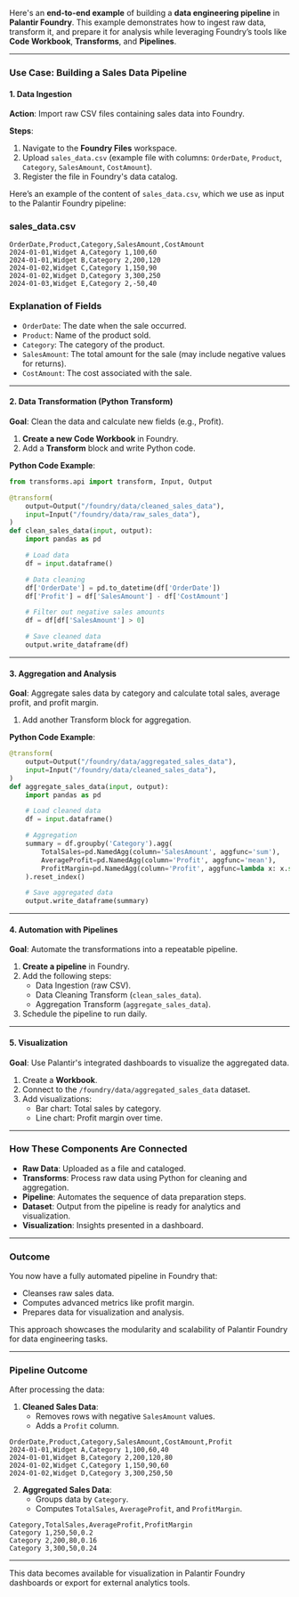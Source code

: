 Here's an **end-to-end example** of building a **data engineering pipeline** in **Palantir Foundry**. This example demonstrates how to ingest raw data, transform it, and prepare it for analysis while leveraging Foundry’s tools like **Code Workbook**, **Transforms**, and **Pipelines**.

---

### **Use Case: Building a Sales Data Pipeline**

#### **1. Data Ingestion**

**Action**: Import raw CSV files containing sales data into Foundry.

**Steps**:
1. Navigate to the **Foundry Files** workspace.
2. Upload `sales_data.csv` (example file with columns: `OrderDate`, `Product`, `Category`, `SalesAmount`, `CostAmount`).
3. Register the file in Foundry's data catalog.

Here’s an example of the content of `sales_data.csv`, which we use as input to the Palantir Foundry pipeline:

### **sales_data.csv**
```csv
OrderDate,Product,Category,SalesAmount,CostAmount
2024-01-01,Widget A,Category 1,100,60
2024-01-01,Widget B,Category 2,200,120
2024-01-02,Widget C,Category 1,150,90
2024-01-02,Widget D,Category 3,300,250
2024-01-03,Widget E,Category 2,-50,40
```

### **Explanation of Fields**
- `OrderDate`: The date when the sale occurred.
- `Product`: Name of the product sold.
- `Category`: The category of the product.
- `SalesAmount`: The total amount for the sale (may include negative values for returns).
- `CostAmount`: The cost associated with the sale.


---

#### **2. Data Transformation (Python Transform)**

**Goal**: Clean the data and calculate new fields (e.g., Profit).

1. **Create a new Code Workbook** in Foundry.
2. Add a **Transform** block and write Python code.

**Python Code Example**:
```python
from transforms.api import transform, Input, Output

@transform(
    output=Output("/foundry/data/cleaned_sales_data"),
    input=Input("/foundry/data/raw_sales_data"),
)
def clean_sales_data(input, output):
    import pandas as pd

    # Load data
    df = input.dataframe()

    # Data cleaning
    df['OrderDate'] = pd.to_datetime(df['OrderDate'])
    df['Profit'] = df['SalesAmount'] - df['CostAmount']

    # Filter out negative sales amounts
    df = df[df['SalesAmount'] > 0]

    # Save cleaned data
    output.write_dataframe(df)
```

---

#### **3. Aggregation and Analysis**

**Goal**: Aggregate sales data by category and calculate total sales, average profit, and profit margin.

1. Add another Transform block for aggregation.

**Python Code Example**:
```python
@transform(
    output=Output("/foundry/data/aggregated_sales_data"),
    input=Input("/foundry/data/cleaned_sales_data"),
)
def aggregate_sales_data(input, output):
    import pandas as pd

    # Load cleaned data
    df = input.dataframe()

    # Aggregation
    summary = df.groupby('Category').agg(
        TotalSales=pd.NamedAgg(column='SalesAmount', aggfunc='sum'),
        AverageProfit=pd.NamedAgg(column='Profit', aggfunc='mean'),
        ProfitMargin=pd.NamedAgg(column='Profit', aggfunc=lambda x: x.sum() / df['SalesAmount'].sum())
    ).reset_index()

    # Save aggregated data
    output.write_dataframe(summary)
```

---

#### **4. Automation with Pipelines**

**Goal**: Automate the transformations into a repeatable pipeline.

1. **Create a pipeline** in Foundry.
2. Add the following steps:
   - Data Ingestion (raw CSV).
   - Data Cleaning Transform (`clean_sales_data`).
   - Aggregation Transform (`aggregate_sales_data`).
3. Schedule the pipeline to run daily.

---

#### **5. Visualization**

**Goal**: Use Palantir's integrated dashboards to visualize the aggregated data.

1. Create a **Workbook**.
2. Connect to the `/foundry/data/aggregated_sales_data` dataset.
3. Add visualizations:
   - Bar chart: Total sales by category.
   - Line chart: Profit margin over time.

---

### **How These Components Are Connected**

- **Raw Data**: Uploaded as a file and cataloged.
- **Transforms**: Process raw data using Python for cleaning and aggregation.
- **Pipeline**: Automates the sequence of data preparation steps.
- **Dataset**: Output from the pipeline is ready for analytics and visualization.
- **Visualization**: Insights presented in a dashboard.

---

### **Outcome**

You now have a fully automated pipeline in Foundry that:
- Cleanses raw sales data.
- Computes advanced metrics like profit margin.
- Prepares data for visualization and analysis.

This approach showcases the modularity and scalability of Palantir Foundry for data engineering tasks.



---

### **Pipeline Outcome**

After processing the data:
1. **Cleaned Sales Data**:
   - Removes rows with negative `SalesAmount` values.
   - Adds a `Profit` column.

```csv
OrderDate,Product,Category,SalesAmount,CostAmount,Profit
2024-01-01,Widget A,Category 1,100,60,40
2024-01-01,Widget B,Category 2,200,120,80
2024-01-02,Widget C,Category 1,150,90,60
2024-01-02,Widget D,Category 3,300,250,50
```

2. **Aggregated Sales Data**:
   - Groups data by `Category`.
   - Computes `TotalSales`, `AverageProfit`, and `ProfitMargin`.

```csv
Category,TotalSales,AverageProfit,ProfitMargin
Category 1,250,50,0.2
Category 2,200,80,0.16
Category 3,300,50,0.24
```

---

This data becomes available for visualization in Palantir Foundry dashboards or export for external analytics tools.
